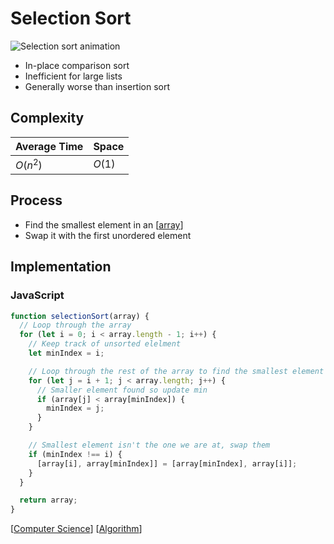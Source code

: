 # Selection Sort

![Selection sort animation](/assets/second-brain/2020-10-22-08-50-00.gif)

- In-place comparison sort
- Inefficient for large lists
- Generally worse than insertion sort

## Complexity

| Average Time | Space  |
| ------------ | ------ |
| $O(n^2)$     | $O(1)$ |

## Process

- Find the smallest element in an [[array]]
- Swap it with the first unordered element

## Implementation

### JavaScript

```javascript
function selectionSort(array) {
  // Loop through the array
  for (let i = 0; i < array.length - 1; i++) {
    // Keep track of unsorted elelment
    let minIndex = i;

    // Loop through the rest of the array to find the smallest element
    for (let j = i + 1; j < array.length; j++) {
      // Smaller element found so update min
      if (array[j] < array[minIndex]) {
        minIndex = j;
      }
    }

    // Smallest element isn't the one we are at, swap them
    if (minIndex !== i) {
      [array[i], array[minIndex]] = [array[minIndex], array[i]];
    }
  }

  return array;
}
```

[[Computer Science]] [[Algorithm]]

[//begin]: # "Autogenerated link references for markdown compatibility"
[array]: array "Array"
[Computer Science]: computer-science "Computer Science"
[Algorithm]: algorithm "Algorithm"
[//end]: # "Autogenerated link references"